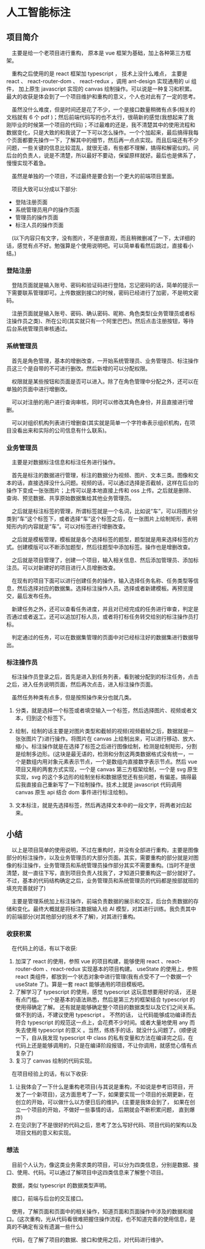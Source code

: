 # 人工智能标注

## 项目简介

&emsp;主要是给一个老项目进行重构， 原本是 vue 框架为基础，加上各种第三方框架。

&emsp;重构之后使用的是 react 框架加 typescript ， 技术上没什么难点， 主要是 react 、 react-router-dom 、 react-redux ，调用 ant-design 实现通用的 ui 组件， 加上原生 javascript 实现的 canvas 绘制操作。可以说是一种复习和积累。 最大的收获是体会到了一个项目维护和重构的意义，个人也对此有了一定的思考。

&emsp;虽然没什么难度，但是时间还是花了不少，一个是接口数量稍微有点多(相关的文档就有 6 个 pdf )；然后前端代码写的也不太行，很萌新的感觉(我想起来了我刚毕业的时候第一个项目的代码)；不过最难的还是，我不清楚其中的使用流程和数据变化，只是大致的和我说了一下可以怎么操作。一个个加起来，最后搞得我每个页面都要先操作一下，了解其中的细节，然后再一点点实现。而且后端还有不少问题，一些关键的信息比较混乱，就很无语，有些都不理解，搞得和解密似的。问后台的负责人，说是不清楚，所以最好不要动，保留原样就好。最后也是佛系了，慢慢实现不着急。

&emsp;虽然是单独的一个项目，不过最终是要合到一个更大的前端项目里面。

&emsp;项目大致可以分成以下部分:

* 登陆注册页面
* 系统管理员用户的操作页面
* 管理员的操作页面
* 标注人员的操作页面

&emsp;(以下内容只有文字，没有图片，不是很直观，而且稍微删减了一下，太详细的话，感觉有点不好。勉强算是个使用说明吧。可以简单看看然后跳过，直接看小结。)

### 登陆注册

&emsp;登陆页面就是输入账号、密码和验证码进行登陆，忘记密码的话，简单的提示一下需要联系管理即可。上传数据到接口的时候，密码已经进行了加密，不是明文密码。

&emsp;注册页面就是输入账号、密码、确认密码、昵称、角色类型(业务管理员或者标注操作员之类)、所在公司(其实就只有一个阿里巴巴)。然后点击注册按钮，等待后台系统管理员审核通过。

### 系统管理员

&emsp;首先是角色管理，基本的增删改查，一开始系统管理员、业务管理员、标注操作员这三个是自带的不可进行删改。然后新增的可以分配权限。

&emsp;权限就是某些按钮和页面是否可以进入。除了在角色管理中分配之外，还可以在单独的页面中进行增删改。

&emsp;可以对注册的用户进行查询审核，同时可以修改其角色身份，并且直接进行增删。

&emsp;可以对组织机构列表进行增删查(其实就是简单一个字符串表示组织机构，在项目没看出来和实际的公司信息有什么联系)。

### 业务管理员

&emsp;主要是对数据标注信息和标注任务进行操作。

&emsp;首先是标注的数据进行管理，标注的数据分为视频、图片、文本三类。图像和文本的话，直接选择没什么问题。视频的话，可以通过选择是否截帧，这样在后台的操作下变成一张张图片；上传可以是本地直接上传和 oss 上传。之后就是删除、查询、预览数据、共享原始数据集给其他业务管理员。

&emsp;之后就是标注标签的管理，所谓标签就是一个名词，比如说“车”，可以将图片分类到“车”这个标签下，或者选择“车”这个标签之后，在一张图片上绘制矩形，表明矩形内的内容就是“车”。可以对标签进行增删改查。

&emsp;之后就是模板管理，模板就是各个选择标签的题型，题型就是用来选择标签的方式。创建模版可以不断添加题型，然后往题型中添加标签。操作也是增删改查。

&emsp;之后就是项目管理了，创建一个项目，输入相关信息、然后添加管理员、添加标注员。可以对新建好的项目进行人员增删改查。

&emsp;在现有的项目下面可以进行创建任务的操作，输入选择任务名称、任务类型等信息，然后选择对应的数据集。选择标注操作人员。选择或者新建模板。再预览提交，最后发布任务。

&emsp;新建任务之外，还可以查看任务进度，并且对已经完成的任务进行审查，判定是否通过或者返工。还可以追加打标人员，或者将打标任务转交给别的标注操作员打标。

&emsp;判定通过的任务，可以在数据集管理的页面中对已经标注好的数据集进行数据导出。

### 标注操作员

&emsp;标注操作员登录之后，首先是进入到任务列表，看到被分配到的标注任务，点击之后，进入任务说明页面，然后再次点击，进入标注操作页面。

&emsp;虽然任务种类有点多，但是按照操作来分也就几类。

1. 分类，就是选择一个标签或者填空输入一个标签，然后选择图片、视频或者文本，归到这个标签下。

2. 绘制，绘制的话主要是对图片类型和截帧的视频(视频截帧之后，数据就是一张张图片了)进行操作。将图片在 canvas 上绘制出来，可以进行移动、放大、缩小。标注操作就是在选择了标签之后进行图像绘制，检测是绘制矩形，分割是绘制多边形。(这块是最无语的，检测和分割这两类数据格式没有统一，一个是数组内用对象元素表示节点，一个是数组内直接数字表示节点。然后 vue 项目又用的两套方式实现，一个是 canvas 第三方框架绘制，一个是 svg 原生实现，svg 的这个多边形的绘制坐标和数据感觉还有些问题，有偏差。搞得最后我直接自己重新写了一下绘制操作。技术上就是 javascript 代码调用 canvas 原生 api 结合 dom 事件进行标注绘制)。

3. 文本标注，就是先选择标签，然后再选择文本中的一段文字，将两者对应起来。

## 小结

&emsp;以上是项目简单的使用说明，不过在重构时，并没有全部进行重构，主要是图像部分的标注操作，以及业务管理员的大部分页面。其实，需要重构的部分就是对图像的标注操作，业务管理员和系统管理员操作部分其实不需要重构。(当时不是很清楚，就一直往下写，直到项目负责人找我了，才知道只要重构这一部分就好了。不过，基本的代码结构确定之后，业务管理员和系统管理员的代码都是按部就班的填充完善就好了)

&emsp;主要是管理系统加上标注操作，前端负责数据的展示和交互，后台负责数据的存储和变化。最终大概就是将标注数据输入给 AI 模型，对其进行训练。我负责其中的前端部分(对其他部分的技术不了解)，对其进行重构。

### 收获积累

&emsp;在代码上的话，有以下收获: 

1. 加深了 react 的使用，参照 vue 的项目构建，能够使用 react 、react-router-dom 、react-redux 实现基本的项目构建。 useState 的使用上，参照 react 类组件，都放到一个状态对象中进行管理(我有点受不了一个数据一个 useState 了)。算是一套 react 能够通用的项目模板吧。
2. 了解学习了 typescript 的使用，感觉 typescript 这玩意想要用好的话， 还是有点门槛。 一个是基本的语法熟悉，然后是第三方的框架结合 typescript 的使用得确定了解。 还有就是能够确定整个项目的数据类型以及它们之间关系。 做不到的话，不建议使用 typescript 。 不然的话， 让代码能够成功编译而去符合 typescript 的规范这一点上，会花费不少时间。或者大量地使用 any 而失去使用 typescript 的意义 。当然，练练手的话，就没什么问题了。(顺便说一下，自从我发现 typescript 中 class 的私有变量和方法在编译完之后，在代码上还是能够调用的，只是在编译阶段报错，不让你调用，就感觉心情有点复杂了)
3. 复习了 canvas 绘制的代码实现。

&emsp;在项目经验上的话，有以下收获: 

1. 让我体会了一下什么是重构老项目(与其说是重构，不如说是参考旧项目，开发了一个新项目)，这方面思考了一下，如果要实现一个项目的长期更新，在创立的开始，可以做什么以方便日后的维护。(主要是我体会到了， 如果在创立一个项目的开始，不做好一些事情的话， 后期就会不断积累问题， 直到爆炸)
2. 在见识到了不是很好的代码之后，思考了怎么写好代码、项目代码的架构以及项目文档的意义和实现。

### 想法

&emsp;目前个人认为，像这类业务需求类的项目，可以分为四类信息，分别是数据、接口、使用、代码。可以通过了解项目中这四类信息来了解整个项目。

&emsp;数据，类似 typescript 的数据类型声明。

&emsp;接口，前端与后台的交互接口。

&emsp;使用，了解页面和页面中的相关操作，知道页面和页面操作中涉及的数据和接口。(这次重构，光从代码看很难把握住操作流程，也不知道完善的使用信息，是真的不确定有没有遗漏一些什么)

&emsp;代码，在了解了项目的数据、接口和使用之后，对代码进行维护。
